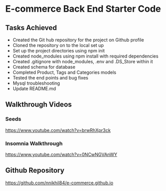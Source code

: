 # E-commerce Back End Starter Code

## Tasks Achieved
* Created the Git hub repository for the project on Github profile
* Cloned the repository on to the local set up
* Set up the project directories using npm init
* Created node_modules using npm install with required dependencies
* Created .gitignore with node_modules, .env and .DS_Store within it 
* Created schema for database
* Completed Product, Tags and Categories models
* Tested the end points and bug fixes
* Mysql troubleshooting
* Update README.md 

## Walkthrough Videos

### Seeds
https://www.youtube.com/watch?v=brwRhXpr3ck

### Insomnia Walkthrough
https://www.youtube.com/watch?v=0NCwNGVAnWY


## Github Repository

https://github.com/nnikhil84/e-commerce.github.io 
